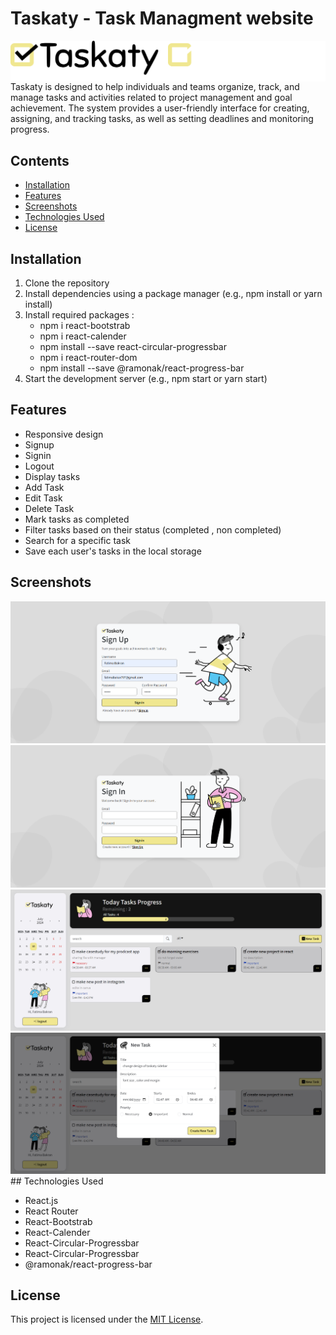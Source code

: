# Taskaty - Task Managment website

<div align="center" style="display:flex">
  <img src="./src/assets/image/Logo.svg" width="50%" alt="Alt Text"  />
    <img src="./src/assets/image/logo2.svg" width="50%" alt="Alt Text"  />
</div>
Taskaty is designed to help individuals and teams organize, track, and manage tasks and activities related to project management and goal achievement. The system provides a user-friendly interface for creating, assigning, and tracking tasks, as well as setting deadlines and monitoring progress.

## Contents

- [Installation](#installation)
- [Features](#features)
- [Screenshots](#screenshots)
- [Technologies Used](#technologies-used)
- [License](#license)

## Installation

1. Clone the repository
2. Install dependencies using a package manager (e.g., npm install or yarn install)
3. Install required packages :
   - npm i react-bootstrab
   - npm i react-calender
   - npm install --save react-circular-progressbar
   - npm i react-router-dom
   - npm install --save @ramonak/react-progress-bar
4. Start the development server (e.g., npm start or yarn start)

## Features

- Responsive design
- Signup
- Signin
- Logout
- Display tasks
- Add Task
- Edit Task
- Delete Task
- Mark tasks as completed
- Filter tasks based on their status (completed , non completed)
- Search for a specific task
- Save each user's tasks in the local storage

## Screenshots

<div align="center">
  <img src="./src/assets/image/Taskaty/1.png" alt="Alt Text"  />
</div>

<div align="center">
  <img src="./src/assets/image/Taskaty/2.png" alt="Alt Text"  />
</div>

<div align="center">
  <img src="./src/assets/image/Taskaty/bandicam 2024-07-10 04-44-22-301.jpg" alt="Alt Text"  />
</div>
<div align="center">
  <img  src="./src/assets/image/Taskaty/bandicam 2024-07-10 04-47-50-873.jpg" alt="Alt Text"  />
</div>
## Technologies Used

- React.js
- React Router
- React-Bootstrab
- React-Calender
- React-Circular-Progressbar
- React-Circular-Progressbar
- @ramonak/react-progress-bar

## License

This project is licensed under the [MIT License](LICENSE).
